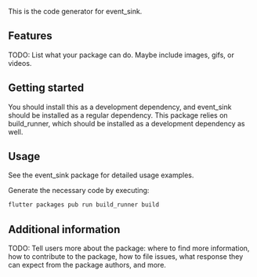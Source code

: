 This is the code generator for event_sink.

## Features

TODO: List what your package can do. Maybe include images, gifs, or videos.

## Getting started

You should install this as a development dependency, and event_sink should be installed as a 
regular dependency.
This package relies on build_runner, which should be installed as a development dependency as well.

## Usage

See the event_sink package for detailed usage examples.

Generate the necessary code by executing:
```bash
flutter packages pub run build_runner build
```

## Additional information

TODO: Tell users more about the package: where to find more information, how to
contribute to the package, how to file issues, what response they can expect
from the package authors, and more.
